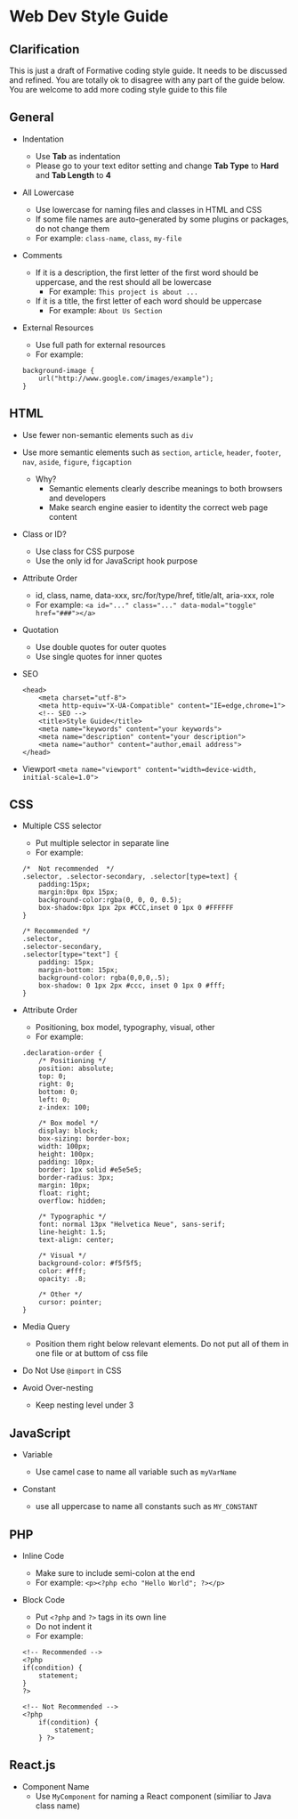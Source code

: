 # Web Dev Style Guide
## Clarification
This is just a draft of Formative coding style guide. It needs to be discussed and refined. You are totally ok to disagree with any part of the guide below. You are welcome to add more coding style guide to this file

## General
* Indentation
	* Use **Tab** as indentation
	* Please go to your text editor setting and change **Tab Type** to **Hard** and **Tab Length** to **4**
	
* All Lowercase
	* Use lowercase for naming files and classes in HTML and CSS
	* If some file names are auto-generated by some plugins or packages, do not change them
	* For example: ` class-name `, `class`, `my-file`
	
* Comments
	* If it is a description, the first letter of the first word should be uppercase, and the rest should all be lowercase
		* For example: `This project is about ...`
	* If it is a title, the first letter of each word should be uppercase
		* For example: `About Us Section`
	
* External Resources
	* Use full path for external resources
	* For example:
	```
	background-image {
		url("http://www.google.com/images/example");
	}
	````
	
## HTML
* Use fewer non-semantic elements such as `div`

* Use more semantic elements such as `section`, `article`, `header`, `footer`, `nav`, `aside`, `figure`, `figcaption`
	* Why?
		* Semantic elements clearly describe meanings to both browsers and developers
		* Make search engine easier to identity the correct web page content
	
* Class or ID?
	* Use class for CSS purpose
	* Use the only id for JavaScript hook purpose
	
* Attribute Order
	* id, class, name, data-xxx, src/for/type/href, title/alt, aria-xxx, role
	* For example: `<a id="..." class="..." data-modal="toggle" href="###"></a>`
	
* Quotation
	* Use double quotes for outer quotes
	* Use single quotes for inner quotes

* SEO
	```
	<head>
		<meta charset="utf-8">
		<meta http-equiv="X-UA-Compatible" content="IE=edge,chrome=1">
		<!-- SEO -->
		<title>Style Guide</title>
		<meta name="keywords" content="your keywords">
		<meta name="description" content="your description">
		<meta name="author" content="author,email address">
	</head>
	```
	
* Viewport
	`<meta name="viewport" content="width=device-width, initial-scale=1.0">`
	
## CSS
* Multiple CSS selector
	* Put multiple selector in separate line
	* For example:
	```
	/*  Not recommended  */
	.selector, .selector-secondary, .selector[type=text] {
		padding:15px;
		margin:0px 0px 15px;
		background-color:rgba(0, 0, 0, 0.5);
		box-shadow:0px 1px 2px #CCC,inset 0 1px 0 #FFFFFF
	}

	/* Recommended */
	.selector,
	.selector-secondary,
	.selector[type="text"] {
		padding: 15px;
 		margin-bottom: 15px;
		background-color: rgba(0,0,0,.5);
		box-shadow: 0 1px 2px #ccc, inset 0 1px 0 #fff;
	}
	```

* Attribute Order
	* Positioning, box model, typography, visual, other
	* For example:
	```
	.declaration-order {
		/* Positioning */
		position: absolute;
		top: 0;
		right: 0;
		bottom: 0;
		left: 0;
		z-index: 100;

		/* Box model */
		display: block;
		box-sizing: border-box;
		width: 100px;
		height: 100px;
		padding: 10px;
		border: 1px solid #e5e5e5;
		border-radius: 3px;
		margin: 10px;
		float: right;
		overflow: hidden;

		/* Typographic */
		font: normal 13px "Helvetica Neue", sans-serif;
		line-height: 1.5;
		text-align: center;

		/* Visual */
		background-color: #f5f5f5;
		color: #fff;
		opacity: .8;

		/* Other */
		cursor: pointer;
	}
	```
	
* Media Query
	* Position them right below relevant elements. Do not put all of them in one file or at buttom of css file
	
* Do Not Use `@import` in CSS

* Avoid Over-nesting
	* Keep nesting level under 3

## JavaScript
* Variable
	* Use camel case to name all variable such as `myVarName`
	
* Constant
	* use all uppercase to name all constants such as `MY_CONSTANT`
	
## PHP
* Inline Code
	* Make sure to include semi-colon at the end
	* For example: `<p><?php echo "Hello World"; ?></p>`
	
* Block Code
	* Put `<?php` and `?>` tags in its own line
	* Do not indent it
	* For example:
	```
	<!-- Recommended -->
	<?php
	if(condition) {
		statement;
	}
	?>
	
	<!-- Not Recommended -->
	<?php
		if(condition) {
			statement;
		} ?>
	```
	
## React.js
* Component Name
	* Use `MyComponent` for naming a React component (similiar to Java class name)
